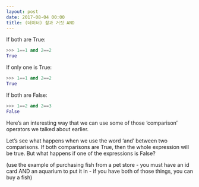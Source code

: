 ```yaml
---
layout: post
date: 2017-08-04 00:00
title: (데이터) 참과 거짓 AND
---
```


<div id="ppt" markdown="1">
If both are True:

```python
>>> 1==1 and 2==2
True
```

If only one is True:

```python
>>> 1==1 and 2==2
True
```

If both  are False:

```python
>>> 1==2 and 2==3
False
```
</div>

<div id="desc" markdown="1">
Here’s an interesting way that we can use some of those ‘comparison’ operators we talked about earlier.

Let’s see what happens when we use the word ‘and’ between two comparisons.  If both comparisons are True, then the whole expression will be true.  But what happens if one of the expressions is False?

(use the example of purchasing fish from a pet store - you must have an id card AND an aquarium to put it in - if you have both of those things, you can buy a fish)
</div>